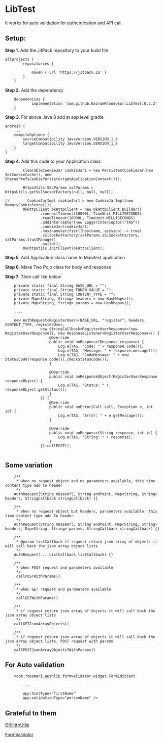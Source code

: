 # LibTest

It works for auto validation for authentication and API call.

## Setup:
**Step 1**. Add the JitPack repository to your build file

```
allprojects {
		repositories {
			...
			maven { url 'https://jitpack.io' }
		}
	}
```
**Step 2**. Add the dependency

```
	dependencies {
	        implementation 'com.github.NazranKhondokar:LibTest:0.3.2'
	}
```
**Step 3**. For above Java 8 add at app level gradle

```
android {
    ...
    compileOptions {
        sourceCompatibility JavaVersion.VERSION_1_8
        targetCompatibility JavaVersion.VERSION_1_8
    }
}
```
**Step 4**. Add this code to your Application class

```
        ClearableCookieJar cookieJar1 = new PersistentCookieJar(new SetCookieCache(), new SharedPrefsCookiePersistor(getApplicationContext()));

        HttpsUtils.SSLParams sslParams = HttpsUtils.getSslSocketFactory(null, null, null);

//        CookieJarImpl cookieJar1 = new CookieJarImpl(new MemoryCookieStore());
        OkHttpClient okHttpClient = new OkHttpClient.Builder()
                .connectTimeout(10000L, TimeUnit.MILLISECONDS)
                .readTimeout(10000L, TimeUnit.MILLISECONDS)
                .addInterceptor(new LoggerInterceptor("TAG"))
                .cookieJar(cookieJar1)
                .hostnameVerifier((hostname, session) -> true)
                .sslSocketFactory(sslParams.sSLSocketFactory, sslParams.trustManager)
                .build();
        OkHttpUtils.initClient(okHttpClient);
```
**Step 5**. Add Application class name to Manifest application

**Step 6**. Make Two Pojo class for body and response

**Step 7**. Then call like below

```
    private static final String BASE_URL = "";
    private static final String TOKEN_VALUE = "";
    private static final String CONTENT_TYPE = "";
    private Map<String, String> headers = new HashMap<>();
    private Map<String, String> params = new HashMap<>();
    
    ....
    
    new AuthRequest<RegisterUser>(BASE_URL, "register", headers, CONTENT_TYPE, registerUser,
                new StringCallback<RegisterUserResponse>(new RegisterUserResponse(), new ResponseListener<RegisterUserResponse>() {
                    @Override
                    public void onResponse(Response response) {
                        Log.e(TAG, "Code: " + response.code());
                        Log.e(TAG, "Message: " + response.message());
                        Log.e(TAG, "CodeMessage: " + new StatusCode(response.code()).checkStatusCode());
                    }

                    @Override
                    public void onResponseObject(RegisterUserResponse responseObject) {
                        Log.e(TAG, "Status: " + responseObject.getStatus());
                    }
                }) {
                    @Override
                    public void onError(Call call, Exception e, int id) {
                        Log.e(TAG, "Error: " + e.getMessage());
                    }

                    @Override
                    public void onResponse(String response, int id) {
                        Log.e(TAG, "String: " + response);
                    }
                }).callPOST();
    
```

## Some variation

```
    /**
     * when no request object and no parameters available, this time content type add to header
     */
    AuthRequest(String mBaseUrl, String endPoint, Map<String, String> headers, StringCallback stringCallback) {}
```
```
    /**
     * when no request object but headers, parameters available, this time content type add to header
     */
    AuthRequest(String mBaseUrl, String endPoint, Map<String, String> headers, Map<String, String> params, StringCallback stringCallback) {}
```
```
    /**
     * @param listCallback if request return json array of objects it will call back the json array object lists
     */
    AuthRequest(... ListCallback listCallback) {}
```
```
    /**
     * when POST request and parameters available
     */
     callPOSTWithParams()
```
```
    /**
     * when GET request and parameters available
     */
     callGETWithParams()
```
```
    /**
     * if request return json array of objects it will call back the json array object lists
     */
    callGETJsonArrayObjects()
```
```
    /**
     * if request return json array of objects it will call back the json array object lists, POST request with params
     */
    callPOSTJsonArrayObjectsTWithParams()
```
## For Auto validation

```
    <com.rokomari.authlib.formvalidator.widget.FormEditText
    
        ...
        
        app:hintType="firstName"
        app:validationType="personName" />
```
## Grateful to them

[OKHttpUtils](https://github.com/hongyangAndroid/okhttputils)

[FormValidator](https://github.com/ShabanKamell/FormValidator)
